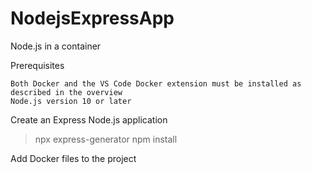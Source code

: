 # NodejsExpressApp
Node.js in a container

Prerequisites

    Both Docker and the VS Code Docker extension must be installed as described in the overview
    Node.js version 10 or later

Create an Express Node.js application
> npx express-generator
> npm install

Add Docker files to the project
